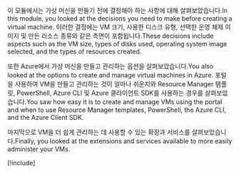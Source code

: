 <span data-ttu-id="81d44-101">이 모듈에서는 가상 머신을 만들기 전에 결정해야 하는 사항에 대해 살펴보았습니다.</span><span class="sxs-lookup"><span data-stu-id="81d44-101">In this module, you looked at the decisions you need to make before creating a virtual machine.</span></span> <span data-ttu-id="81d44-102">이러한 결정에는 VM 크기, 사용한 디스크 유형, 선택한 운영 체제 이미지 및 만든 리소스 종류와 같은 측면이 포함됩니다.</span><span class="sxs-lookup"><span data-stu-id="81d44-102">These decisions include aspects such as the VM size, types of disks used, operating system image selected, and the types of resources created.</span></span>

<span data-ttu-id="81d44-103">또한 Azure에서 가상 머신을 만들고 관리하는 옵션을 살펴보았습니다.</span><span class="sxs-lookup"><span data-stu-id="81d44-103">You also looked at the options to create and manage virtual machines in Azure.</span></span> <span data-ttu-id="81d44-104">포털을 사용하여 VM을 만들고 관리하는 것이 얼마나 쉬운지와 Resource Manager 템플릿, PowerShell, Azure CLI 및 Azure 클라이언트 SDK를 사용하는 경우를 살펴보았습니다.</span><span class="sxs-lookup"><span data-stu-id="81d44-104">You saw how easy it is to create and manage VMs using the portal and when to use Resource Manager templates, PowerShell, the Azure CLI, and the Azure Client SDK.</span></span>

<span data-ttu-id="81d44-105">마지막으로 VM을 더 쉽게 관리하는 데 사용할 수 있는 확장과 서비스를 살펴보았습니다.</span><span class="sxs-lookup"><span data-stu-id="81d44-105">Finally, you looked at the extensions and services available to more easily administer your VMs.</span></span>

[!include[](../../../includes/azure-sandbox-cleanup.md)]
